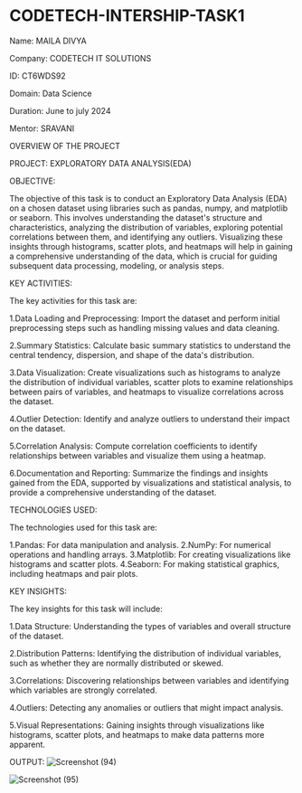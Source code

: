 # CODETECH-INTERSHIP-TASK1
Name: MAILA DIVYA

Company: CODETECH IT SOLUTIONS

ID: CT6WDS92

Domain: Data Science

Duration: June to july 2024

Mentor: SRAVANI



OVERVIEW OF THE PROJECT

PROJECT: EXPLORATORY DATA ANALYSIS(EDA)


OBJECTIVE:

The objective of this task is to conduct an Exploratory Data Analysis (EDA) on a chosen dataset using libraries such as pandas, numpy, and matplotlib or seaborn. This involves understanding the dataset's structure and characteristics, analyzing the distribution of variables, exploring potential correlations between them, and identifying any outliers. Visualizing these insights through histograms, scatter plots, and heatmaps will help in gaining a comprehensive understanding of the data, which is crucial for guiding subsequent data processing, modeling, or analysis steps.



KEY ACTIVITIES:

The key activities for this task are:

1.Data Loading and Preprocessing: Import the dataset and perform initial preprocessing steps such as handling missing values and data cleaning.

2.Summary Statistics: Calculate basic summary statistics to understand the central tendency, dispersion, and shape of the data's distribution.

3.Data Visualization: Create visualizations such as histograms to analyze the distribution of individual variables, scatter plots to examine relationships between pairs of variables, and heatmaps to visualize correlations across the dataset.

4.Outlier Detection: Identify and analyze outliers to understand their impact on the dataset.

5.Correlation Analysis: Compute correlation coefficients to identify relationships between variables and visualize them using a heatmap.

6.Documentation and Reporting: Summarize the findings and insights gained from the EDA, supported by visualizations and statistical analysis, to provide a comprehensive understanding of the dataset.



TECHNOLOGIES USED:

The technologies used for this task are:

1.Pandas: For data manipulation and analysis.
2.NumPy: For numerical operations and handling arrays.
3.Matplotlib: For creating visualizations like histograms and scatter plots.
4.Seaborn: For making statistical graphics, including heatmaps and pair plots.



KEY INSIGHTS:

The key insights for this task will include:

1.Data Structure: Understanding the types of variables and overall structure of the dataset.

2.Distribution Patterns: Identifying the distribution of individual variables, such as whether they are normally distributed or skewed.

3.Correlations: Discovering relationships between variables and identifying which variables are strongly correlated.

4.Outliers: Detecting any anomalies or outliers that might impact analysis.

5.Visual Representations: Gaining insights through visualizations like histograms, scatter plots, and heatmaps to make data patterns more apparent.

OUTPUT:
![Screenshot (94)](https://github.com/mdivya09/CODETECH-INTERSHIP-TASK1/assets/163804400/5a030ba5-89eb-47a7-9fa7-92b40def1385)

![Screenshot (95)](https://github.com/mdivya09/CODETECH-INTERSHIP-TASK1/assets/163804400/2db49611-c564-4484-8075-c3d0a724f031)

